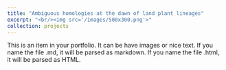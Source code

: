 ```yaml
---
title: "Ambiguous homologies at the dawn of land plant lineages"
excerpt: "<br/><img src='/images/500x300.png'>"
collection: projects
---
```


This is an item in your portfolio. It can be have images or nice text.
If you name the file .md, it will be parsed as markdown. If you name the file .html, it will be parsed as HTML. 
